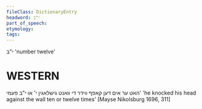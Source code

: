 ```yaml
---
fileClass: DictionaryEntry
headword: י"ב
part_of_speech: 
etymology: 
tags: 
---
```

י"ב
'number twelve'

WESTERN
========

האט ער אים דען קאפף ווידר די וואנט גישלאגין י' או י"ב פעמי'
'he knocked his head against the wall ten or twelve times'
[Mayse Nikolsburg 1696, 311]